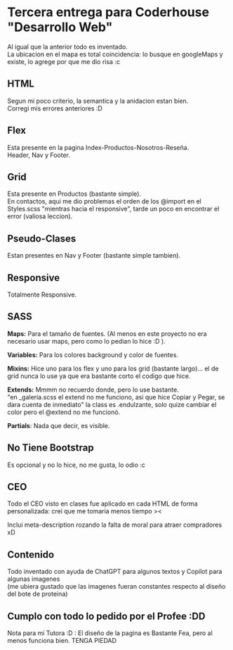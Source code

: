 # Tercera entrega para Coderhouse "Desarrollo Web"
Al igual que la anterior todo es inventado.   
La ubicacion en el mapa es total coincidencia: lo busque en googleMaps y existe, lo agrege por que me dio risa :c   

## HTML
Segun mi poco criterio, la semantica y la anidacion estan bien.  
Corregi mis errores anteriores :D   

## Flex
Esta presente en la pagina Index-Productos-Nosotros-Reseña.  
Header, Nav y Footer.  

## Grid  
Esta presente en Productos (bastante simple).  
En contactos, aqui me dio problemas el orden de los @import en el Styles.scss "mientras hacia el responsive", tarde un poco en encontrar el error (valiosa leccion).

## Pseudo-Clases  
Estan presentes en Nav y Footer (bastante simple tambien).

## Responsive
Totalmente Responsive.

## SASS
**Maps:** Para el tamaño de fuentes. (Al menos en este proyecto no era necesario usar maps, pero como lo pedian lo hice :D ).  

**Variables:** Para los colores background y color de fuentes.  

**Mixins:** Hice uno para los flex y uno para los grid (bastante largo)... el de grid nunca lo use ya que era bastante corto el codigo que hice.  

**Extends:** Mmmm no recuerdo donde, pero lo use bastante.    
"en _galeria.scss el extend no me funciono, asi que hice Copiar y Pegar, se dara cuenta de inmediato"
la class es .endulzante, solo quize cambiar el color pero el @extend no me funcionó.

**Partials**: Nada que decir, es visible.

## No Tiene Bootstrap
Es opcional y no lo hice, no me gusta, lo odio :c  

## CEO
Todo el CEO visto en clases fue aplicado en cada HTML de forma personalizada: crei que me tomaria menos tiempo ><  

Inclui meta-description rozando la falta de moral para atraer compradores xD 

## Contenido
Todo inventado con ayuda de ChatGPT para algunos textos y Copilot para algunas imagenes  
(me ubiera gustado que las imagenes fueran constantes respecto al diseño del bote de proteina)

## Cumplo con todo lo pedido por el Profee :DD
Nota para mi Tutora :D : El diseño de la pagina es Bastante Fea, pero al menos funciona bien. TENGA PIEDAD
